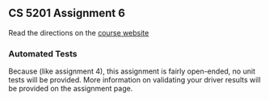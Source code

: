 ## CS 5201 Assignment 6
Read the directions on the [course website](https://jberm6.git-pages.mst.edu/essman/homework/hw6/)

### Automated Tests
Because (like assignment 4), this assignment is fairly open-ended, no unit
tests will be provided.  More information on validating your driver results will be provided on the assignment page.
